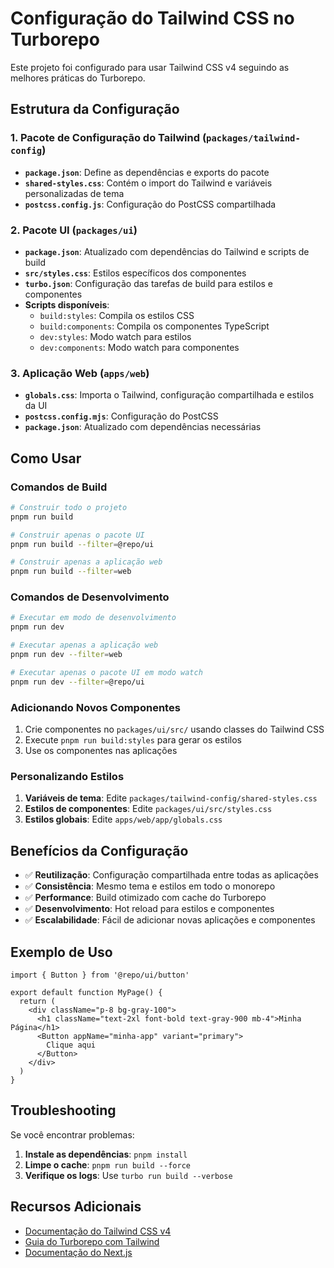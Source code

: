 # Configuração do Tailwind CSS no Turborepo

Este projeto foi configurado para usar Tailwind CSS v4 seguindo as melhores práticas do Turborepo.

## Estrutura da Configuração

### 1. Pacote de Configuração do Tailwind (`packages/tailwind-config`)

- **`package.json`**: Define as dependências e exports do pacote
- **`shared-styles.css`**: Contém o import do Tailwind e variáveis personalizadas de tema
- **`postcss.config.js`**: Configuração do PostCSS compartilhada

### 2. Pacote UI (`packages/ui`)

- **`package.json`**: Atualizado com dependências do Tailwind e scripts de build
- **`src/styles.css`**: Estilos específicos dos componentes
- **`turbo.json`**: Configuração das tarefas de build para estilos e componentes
- **Scripts disponíveis**:
  - `build:styles`: Compila os estilos CSS
  - `build:components`: Compila os componentes TypeScript
  - `dev:styles`: Modo watch para estilos
  - `dev:components`: Modo watch para componentes

### 3. Aplicação Web (`apps/web`)

- **`globals.css`**: Importa o Tailwind, configuração compartilhada e estilos da UI
- **`postcss.config.mjs`**: Configuração do PostCSS
- **`package.json`**: Atualizado com dependências necessárias

## Como Usar

### Comandos de Build

```bash
# Construir todo o projeto
pnpm run build

# Construir apenas o pacote UI
pnpm run build --filter=@repo/ui

# Construir apenas a aplicação web
pnpm run build --filter=web
```

### Comandos de Desenvolvimento

```bash
# Executar em modo de desenvolvimento
pnpm run dev

# Executar apenas a aplicação web
pnpm run dev --filter=web

# Executar apenas o pacote UI em modo watch
pnpm run dev --filter=@repo/ui
```

### Adicionando Novos Componentes

1. Crie componentes no `packages/ui/src/` usando classes do Tailwind CSS
2. Execute `pnpm run build:styles` para gerar os estilos
3. Use os componentes nas aplicações

### Personalizando Estilos

1. **Variáveis de tema**: Edite `packages/tailwind-config/shared-styles.css`
2. **Estilos de componentes**: Edite `packages/ui/src/styles.css`
3. **Estilos globais**: Edite `apps/web/app/globals.css`

## Benefícios da Configuração

- ✅ **Reutilização**: Configuração compartilhada entre todas as aplicações
- ✅ **Consistência**: Mesmo tema e estilos em todo o monorepo
- ✅ **Performance**: Build otimizado com cache do Turborepo
- ✅ **Desenvolvimento**: Hot reload para estilos e componentes
- ✅ **Escalabilidade**: Fácil de adicionar novas aplicações e componentes

## Exemplo de Uso

```tsx
import { Button } from '@repo/ui/button'

export default function MyPage() {
  return (
    <div className="p-8 bg-gray-100">
      <h1 className="text-2xl font-bold text-gray-900 mb-4">Minha Página</h1>
      <Button appName="minha-app" variant="primary">
        Clique aqui
      </Button>
    </div>
  )
}
```

## Troubleshooting

Se você encontrar problemas:

1. **Instale as dependências**: `pnpm install`
2. **Limpe o cache**: `pnpm run build --force`
3. **Verifique os logs**: Use `turbo run build --verbose`

## Recursos Adicionais

- [Documentação do Tailwind CSS v4](https://tailwindcss.com/docs)
- [Guia do Turborepo com Tailwind](https://turborepo.com/docs/guides/tools/tailwind)
- [Documentação do Next.js](https://nextjs.org/docs)

